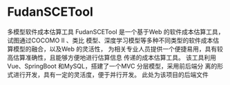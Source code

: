 # FudanSCETool
多模型软件成本估算工具
  FudanSCETool 是一个基于Web 的软件成本估算工具，试图通过COCOMO II 、类比
模型、深度学习模型等多种不同类型的软件成本估算模型的融合，以及Web 的灵活性，
为相关专业人员提供一个便捷易用，具有较高估算准确性，且能够方便地进行估算信息
传递的成本估算工具。
	该工具利用Vue、SpringBoot 和MySQL，搭建了一个MVC 分层模型，采用前后端分
离的形式进行开发，具有一定的灵活度，便于并行开发。
  此处为该项目的后端文件
